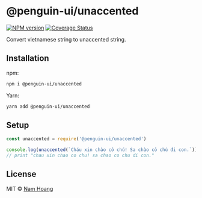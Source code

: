 # @penguin-ui/unaccented

<a href="https://npmjs.org/package/@penguin-ui/unaccented"><img alt="NPM version" src="https://img.shields.io/npm/v/@penguin-ui/unaccented.svg" /></a> [![Coverage Status](https://coveralls.io/repos/github/particle4dev/unaccented/badge.svg?branch=master)](https://coveralls.io/github/particle4dev/unaccented?branch=master)

Convert vietnamese string to unaccented string.

## Installation

npm:
```sh
npm i @penguin-ui/unaccented
```

Yarn:
```sh
yarn add @penguin-ui/unaccented
```

## Setup

```js
const unaccented = require('@penguin-ui/unaccented')

console.log(unaccented(`Cháu xin chào cô chú! Sa chào cô chú đi con.`))
// print "chau xin chao co chu! sa chao co chu di con."
```

## License

MIT © [Nam Hoang](https://github.com/particle4dev)
